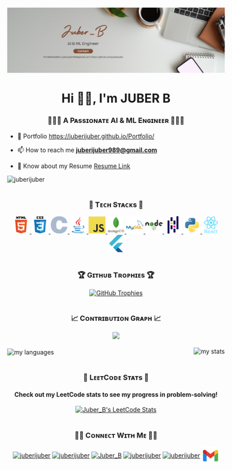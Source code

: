 ![juberijuber Banner Image](./Banner.png)

<h1 align="center">Hi 👋🏻, I'm JUBER B</h1>
<h3 align="center">👨🏻‍💻 A Pᴀssɪᴏɴᴀᴛᴇ AI & ML Eɴɢɪɴᴇᴇʀ 👨🏻‍💻</h3>

- 💌 Portfolio https://juberijuber.github.io/Portfolio/

- 📫 How to reach me **juberijuber989@gmail.com**

- 📄 Know about my Resume [Resume Link](https://drive.google.com/file/d/1ORpBABSQ-GtqK_vV5pCpQRTggthbQSGS/view?usp=sharing)

<p align="left">
  <img src="https://komarev.com/ghpvc/?username=juberijuber&label=Profile%20views&color=770677&style=for-the-badge&logo=star" alt="juberijuber" style="padding-right:100;" />
</p>



<h1></h1>

<h3 align="center">👾 Tᴇᴄʜ Sᴛᴀᴄᴋs 👾</h3>
<p align="center"> <a href="https://www.w3.org/html/" target="_blank" rel="noreferrer"> <img src="https://raw.githubusercontent.com/devicons/devicon/master/icons/html5/html5-original-wordmark.svg" alt="html5" width="40" height="40"/> </a> <a href="https://www.w3schools.com/css/" target="_blank" rel="noreferrer"> <img src="https://raw.githubusercontent.com/devicons/devicon/master/icons/css3/css3-original-wordmark.svg" alt="css3" width="40" height="40"/> </a> <a href="https://www.cprogramming.com/" target="_blank" rel="noreferrer"> <img src="https://raw.githubusercontent.com/devicons/devicon/master/icons/c/c-original.svg" alt="c" width="40" height="40"/> </a>    <a href="https://www.java.com" target="_blank" rel="noreferrer"> <img src="https://raw.githubusercontent.com/devicons/devicon/master/icons/java/java-original.svg" alt="java" width="40" height="40"/> </a> <a href="https://developer.mozilla.org/en-US/docs/Web/JavaScript" target="_blank" rel="noreferrer"> <img src="https://raw.githubusercontent.com/devicons/devicon/master/icons/javascript/javascript-original.svg" alt="javascript" width="40" height="40"/> </a> <a href="https://www.mongodb.com/" target="_blank" rel="noreferrer"> <img src="https://raw.githubusercontent.com/devicons/devicon/master/icons/mongodb/mongodb-original-wordmark.svg" alt="mongodb" width="40" height="40"/> </a> <a href="https://www.mysql.com/" target="_blank" rel="noreferrer"> <img src="https://raw.githubusercontent.com/devicons/devicon/master/icons/mysql/mysql-original-wordmark.svg" alt="mysql" width="40" height="40"/> </a> <a href="https://nodejs.org" target="_blank" rel="noreferrer"> <img src="https://raw.githubusercontent.com/devicons/devicon/master/icons/nodejs/nodejs-original-wordmark.svg" alt="nodejs" width="40" height="40"/> </a> <a href="https://pandas.pydata.org/" target="_blank" rel="noreferrer"> <img src="https://raw.githubusercontent.com/devicons/devicon/2ae2a900d2f041da66e950e4d48052658d850630/icons/pandas/pandas-original.svg" alt="pandas" width="40" height="40"/> </a> <a href="https://www.python.org" target="_blank" rel="noreferrer"> <img src="https://raw.githubusercontent.com/devicons/devicon/master/icons/python/python-original.svg" alt="python" width="40" height="40"/> </a> <a href="https://reactjs.org/" target="_blank" rel="noreferrer"> <img src="https://raw.githubusercontent.com/devicons/devicon/master/icons/react/react-original-wordmark.svg" alt="react" width="40" height="40"/> </a> <a href="https://flutter.dev/" target="_blank" rel="noreferrer"><img src="https://raw.githubusercontent.com/devicons/devicon/master/icons/flutter/flutter-original.svg" alt="flutter" width="40" height="40"/></a> 
</p>

<h1></h1>

<h3 align="center">🏆 Gɪᴛʜᴜʙ Tʀᴏᴘʜɪᴇs  🏆</h3>
<p align="center">
  <a href="https://github.com/juberijuber">
    <picture>
      <source media="(prefers-color-scheme: dark)" srcset="https://github-profile-trophy.vercel.app/?username=juberijuber&no-bg=true&row=2&column=6&margin-w=20&margin-h=20&theme=monokai">
      <source media="(prefers-color-scheme: light)" srcset="https://github-profile-trophy.vercel.app/?username=juberijuber&no-bg=true&row=2&column=6&margin-w=20&margin-h=20">
      <img alt="GitHub Trophies" src="https://github-profile-trophy.vercel.app/?username=juberijuber&no-bg=true&no-frame=true&row=2&column=6&margin-w=20&margin-h=20">
    </picture>
  </a>
</p>

<h1></h1>
<!--Contribution Graph-->
<h3 align="center">📈 Cᴏɴᴛʀɪʙᴜᴛɪᴏɴ Gʀᴀᴘʜ 📈</h3>
<div align="center">
    <img src="https://github-readme-activity-graph.vercel.app/graph?username=juberijuber&bg_color=220a28&&color=ffffff&line=c56a90&point=ffeb95&area=false&hide_border=false" border-radius="15">
</div>
<br>

<img align="right" alt='my stats' src="https://github-readme-stats.vercel.app/api?username=juberijuber&show_icons=true&theme=highcontrast"/>

<img align="center" alt='my languages' src='https://github-readme-stats.vercel.app/api/top-langs/?username=juberijuber&layout=compact&theme=highcontrast'/>

<h1></h1>

<h3 align="center">🎯 LᴇᴇᴛCᴏᴅᴇ Sᴛᴀᴛs 🎯</h3>

<h4 align="center">Check out my LeetCode stats to see my progress in problem-solving!</h4>
<p align="center">
  <a href="https://leetcode.com/juberijuber" target="_blank">
    <img title="Juber_B's LeetCode Stats" alt="Juber_B's LeetCode Stats" src="https://leetcard.jacoblin.cool/Juber_B?ext=heatmap" />
  </a>
</p>

<div align="center">

<h1></h1>

<h3 align="center">🤝🏻 Cᴏɴɴᴇᴄᴛ Wɪᴛʜ Mᴇ 🤝🏻</h3>

<p align="center">
<a href="https://www.github.com/juberijuber" target="blank"><img align="center" src="https://raw.githubusercontent.com/rahuldkjain/github-profile-readme-generator/master/src/images/icons/Social/github.svg" alt="juberijuber" height="30" width="40" /></a>
<a href="https://linkedin.com/in/juberijuber" target="blank"><img align="center" src="https://raw.githubusercontent.com/rahuldkjain/github-profile-readme-generator/master/src/images/icons/Social/linked-in-alt.svg" alt="juberijuber" height="30" width="40" /></a>
<a href="https://leetcode.com/u/Juber_B/" target="blank"><img align="center" src="https://raw.githubusercontent.com/rahuldkjain/github-profile-readme-generator/master/src/images/icons/Social/leet-code.svg" alt="Juber_B" height="30" width="40" /></a>
<a href="https://www.hackerrank.com/profile/juberijuber" target="blank"><img align="center" src="https://raw.githubusercontent.com/rahuldkjain/github-profile-readme-generator/master/src/images/icons/Social/hackerrank.svg" alt="juberijuber" height="30" width="40" /></a>
<a href="https://www.instagram.com/call_me_mr_juber/" target="blank"><img align="center" src="https://raw.githubusercontent.com/rahuldkjain/github-profile-readme-generator/master/src/images/icons/Social/instagram.svg" alt="juberijuber" height="30" width="40" /></a>
<a href="mailto:juberijuber989@gmail.com" target="blank"><img align="center" src="icons8-gmail-48.png" alt="juberijuber" height="40 width="30" /></a>
</p>


